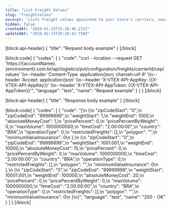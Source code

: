 ```yaml
---
title: "List Freight Values"
slug: "freightvalues"
excerpt: "Lists freight values apoointed to your store's carriers, searching by carrier ID and cep."
hidden: false
createdAt: "2020-01-23T15:28:46.231Z"
updatedAt: "2020-02-13T20:28:42.758Z"
---
```

[block:api-header]
{
  "title": "Request body example"
}
[/block]

[block:code]
{
  "codes": [
    {
      "code": "curl --location --request GET 'https://{accountName}.{environment}.com.br/api/logistics/pvt/configuration/freights/carrierId/cep/values' \\\n--header 'Content-Type: application/json; charset=utf-8' \\\n--header 'Accept: application/json' \\\n--header 'X-VTEX-API-AppKey: {{X-VTEX-API-AppKey}}' \\\n--header 'X-VTEX-API-AppToken: {{X-VTEX-API-AppToken}}'",
      "language": "text",
      "name": "Request example"
    }
  ]
}
[/block]

[block:api-header]
{
  "title": "Response body example"
}
[/block]

[block:code]
{
  "codes": [
    {
      "code": "[\n  {\n    \"zipCodeStart\": \"0\",\n    \"zipCodeEnd\": \"99999999\",\n    \"weightStart\": 1,\n    \"weightEnd\": 1000,\n    \"absoluteMoneyCost\": 1,\n    \"pricePercent\": 0,\n    \"pricePercentByWeight\": 0,\n    \"maxVolume\": 1000000000,\n    \"timeCost\": \"2.00:00:00\",\n    \"country\": \"BRA\",\n    \"operationType\": 0,\n    \"restrictedFreights\": [],\n    \"polygon\": \"\",\n    \"minimumValueInsurance\": 0\n  },\n  {\n    \"zipCodeStart\": \"0\",\n    \"zipCodeEnd\": \"99999999\",\n    \"weightStart\": 1001.001,\n    \"weightEnd\": 10000,\n    \"absoluteMoneyCost\": 15,\n    \"pricePercent\": 0,\n    \"pricePercentByWeight\": 0,\n    \"maxVolume\": 1000000000,\n    \"timeCost\": \"2.00:00:00\",\n    \"country\": \"BRA\",\n    \"operationType\": 0,\n    \"restrictedFreights\": [],\n    \"polygon\": \"\",\n    \"minimumValueInsurance\": 0\n  },\n  {\n    \"zipCodeStart\": \"0\",\n    \"zipCodeEnd\": \"99999999\",\n    \"weightStart\": 10001.001,\n    \"weightEnd\": 100000,\n    \"absoluteMoneyCost\": 20,\n    \"pricePercent\": 0,\n    \"pricePercentByWeight\": 0,\n    \"maxVolume\": 1000000000,\n    \"timeCost\": \"2.00:00:00\",\n    \"country\": \"BRA\",\n    \"operationType\": 0,\n    \"restrictedFreights\": [],\n    \"polygon\": \"\",\n    \"minimumValueInsurance\": 0\n  }\n]",
      "language": "text",
      "name": "200 - OK"
    }
  ]
}
[/block]
